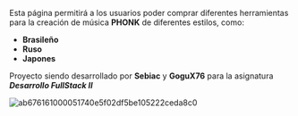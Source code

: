 Esta página permitirá a los usuarios poder comprar diferentes herramientas para la creación de música **PHONK** de diferentes estilos, como:
- **Brasileño** 
- **Ruso**
- **Japones**

Proyecto siendo desarrollado por **Sebiac** y **GoguX76** para la asignatura ***Desarrollo FullStack II***

![ab676161000051740e5f02df5be105222ceda8c0](https://github.com/user-attachments/assets/854a90f8-deaf-4dad-994f-f5550278c8ba)
